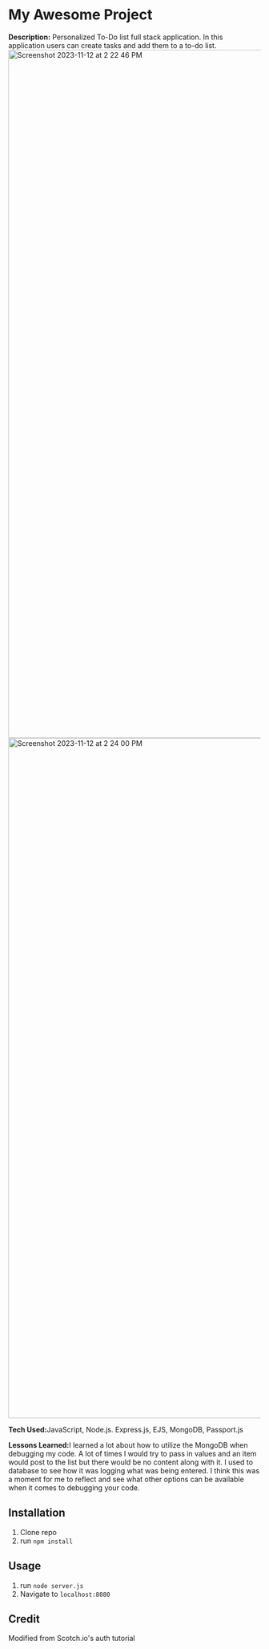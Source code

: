 <h1 center>My Awesome Project</h1>
<b>Description:</b> Personalized To-Do list full stack application.  In this application users can create tasks and add them to a to-do list. 
<img width="1373" alt="Screenshot 2023-11-12 at 2 22 46 PM" src="https://github.com/briannawillis195/authOne/assets/143905399/b32948db-f372-4210-b5a6-ec23fe12eec2">
<img width="1357" alt="Screenshot 2023-11-12 at 2 24 00 PM" src="https://github.com/briannawillis195/authOne/assets/143905399/7764ebfc-23db-470b-ad40-9f1a9699790b">

<b>Tech Used:</b>JavaScript, Node.js. Express.js, EJS, MongoDB, Passport.js

<b>Lessons Learned:</b>I learned a lot about how to utilize the MongoDB when debugging my code. A lot of times I would try to pass in values and an item would post to the list but there would be no content along with it. I used to database to see how it was logging what was being entered. I think this was a moment for me to reflect and see what other options can be available when it comes to debugging your code.

## Installation

1. Clone repo
2. run `npm install`

## Usage

1. run `node server.js`
2. Navigate to `localhost:8080`

## Credit

Modified from Scotch.io's auth tutorial
